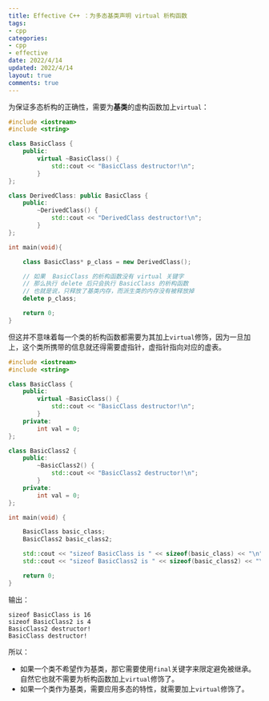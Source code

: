 ```yaml
---
title: Effective C++ ：为多态基类声明 virtual 析构函数
tags: 
- cpp
categories:
- cpp
- effective
date: 2022/4/14
updated: 2022/4/14
layout: true
comments: true
---
```


为保证多态析构的正确性，需要为**基类**的虚构函数加上`virtual`：

```cpp
#include <iostream>
#include <string>

class BasicClass {
    public:
        virtual ~BasicClass() {
            std::cout << "BasicClass destructor!\n";
        }
};

class DerivedClass: public BasicClass {
    public:
        ~DerivedClass() {
            std::cout << "DerivedClass destructor!\n";
        }
};

int main(void){

    class BasicClass* p_class = new DerivedClass();

	// 如果  BasicClass 的析构函数没有 virtual 关键字
	// 那么执行 delete 后只会执行 BasicClass 的析构函数
	// 也就是说，只释放了基类内存，而派生类的内存没有被释放掉
    delete p_class;

    return 0;
}
```

<!--more-->

但这并不意味着每一个类的析构函数都需要为其加上`virtual`修饰，因为一旦加上，这个类所携带的信息就还得需要虚指针，虚指针指向对应的虚表。

```cpp
#include <iostream>
#include <string>

class BasicClass {
    public:
        virtual ~BasicClass() {
            std::cout << "BasicClass destructor!\n";
        }
    private:
        int val = 0;
};

class BasicClass2 {
    public:
        ~BasicClass2() {
            std::cout << "BasicClass2 destructor!\n";
        }
    private:
        int val = 0;
};

int main(void) {

    BasicClass basic_class;
    BasicClass2 basic_class2;

    std::cout << "sizeof BasicClass is " << sizeof(basic_class) << "\n";
    std::cout << "sizeof BasicClass2 is " << sizeof(basic_class2) << "\n";

    return 0;
}
```

输出：

```shell
sizeof BasicClass is 16
sizeof BasicClass2 is 4
BasicClass2 destructor!
BasicClass destructor!
```

所以：

- 如果一个类不希望作为基类，那它需要使用`final`关键字来限定避免被继承。自然它也就不需要为析构函数加上`virtual`修饰了。
- 如果一个类作为基类，需要应用多态的特性，就需要加上`virtual`修饰了。

